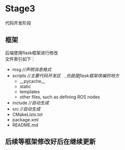 # Stage3
代码开发阶段
## 框架　　
后端使用flask框架进行修改  
文件索引如下：　　
- msg  *//声明消息格式*　　　  
- scripts *//主要代码开发区　,也就是flask框架改编的地方*　　  
  - \_\_pycache\_\_  
  - static  
  - templates  
  - other files, such as defining ROS nodes  
- include *//自动生成*  
- src     *//自动生成*
- CMakeLists.txt
- package.xml
- README.md
## 后续等框架修改好后在继续更新
